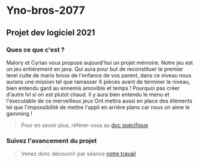 # Yno-bros-2077

## Projet dev logiciel 2021

### Ques ce que c'est ?

Malory et Cyrian vous propose aujourd'hui un projet mémoire.
Notre jeu est un jeu entièrement en java.
Qui aura pour but de reconstituer le premier level culte de mario bross de l'enfance de vos parent, dans ce niveau nous aurons une mission tel que ramasser X pièces avant de terminer le niveau, bien entendu gard au ennemis amovible et temps !
Pourquoi pas créer d'autre lvl si on est plutot chaud.
Il y aura bien entendu le menu et l'executable de ce merveilleux jeux
Ont mettra aussi en place des éléments tel que l'impossibilité de mettre l'appli en arrière plans car nous on aime le gamming !

> Pour en savoir plus, référer-vous au [doc spécifique](.\livrable\starter-livrable-malory-cyrian.pdf)

### Suivez l'avancement du projet 

> Venez donc découvrir par séance [notre travail](.\livrable\readme.md)